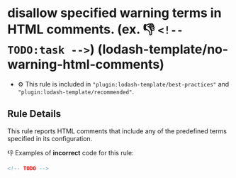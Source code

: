 # disallow specified warning terms in HTML comments. (ex. :-1: `<!-- TODO:task -->`) (lodash-template/no-warning-html-comments)

- :gear: This rule is included in `"plugin:lodash-template/best-practices"` and `"plugin:lodash-template/recommended"`.

## Rule Details

This rule reports HTML comments that include any of the predefined terms specified in its configuration.

:-1: Examples of **incorrect** code for this rule:

```html
<!-- TODO -->
```
